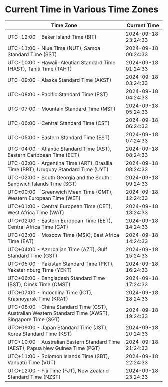 # Current Time in Various Time Zones

| Time Zone | Current Time |
|-----------|--------------|
| UTC-12:00 - Baker Island Time (BIT) | 2024-09-18 23:24:33 |
| UTC-11:00 - Niue Time (NUT), Samoa Standard Time (SST) | 2024-09-18 00:24:33 |
| UTC-10:00 - Hawaii-Aleutian Standard Time (HAST), Tahiti Time (TAHT) | 2024-09-18 01:24:33 |
| UTC-09:00 - Alaska Standard Time (AKST) | 2024-09-18 03:24:33 |
| UTC-08:00 - Pacific Standard Time (PST) | 2024-09-18 04:24:33 |
| UTC-07:00 - Mountain Standard Time (MST) | 2024-09-18 05:24:33 |
| UTC-06:00 - Central Standard Time (CST) | 2024-09-18 06:24:33 |
| UTC-05:00 - Eastern Standard Time (EST) | 2024-09-18 07:24:33 |
| UTC-04:00 - Atlantic Standard Time (AST), Eastern Caribbean Time (ECT) | 2024-09-18 08:24:33 |
| UTC-03:00 - Argentina Time (ART), Brasília Time (BRT), Uruguay Standard Time (UYT) | 2024-09-18 08:24:33 |
| UTC-02:00 - South Georgia and the South Sandwich Islands Time (SGT) | 2024-09-18 09:24:33 |
| UTC±00:00 - Greenwich Mean Time (GMT), Western European Time (WET) | 2024-09-18 12:24:33 |
| UTC+01:00 - Central European Time (CET), West Africa Time (WAT) | 2024-09-18 13:24:33 |
| UTC+02:00 - Eastern European Time (EET), Central Africa Time (CAT) | 2024-09-18 14:24:33 |
| UTC+03:00 - Moscow Time (MSK), East Africa Time (EAT) | 2024-09-18 14:24:33 |
| UTC+04:00 - Azerbaijan Time (AZT), Gulf Standard Time (GST) | 2024-09-18 15:24:33 |
| UTC+05:00 - Pakistan Standard Time (PKT), Yekaterinburg Time (YEKT) | 2024-09-18 16:24:33 |
| UTC+06:00 - Bangladesh Standard Time (BST), Omsk Time (OMST) | 2024-09-18 17:24:33 |
| UTC+07:00 - Indochina Time (ICT), Krasnoyarsk Time (KRAT) | 2024-09-18 18:24:33 |
| UTC+08:00 - China Standard Time (CST), Australian Western Standard Time (AWST), Singapore Time (SGT) | 2024-09-18 19:24:33 |
| UTC+09:00 - Japan Standard Time (JST), Korea Standard Time (KST) | 2024-09-18 20:24:33 |
| UTC+10:00 - Australian Eastern Standard Time (AEST), Papua New Guinea Time (PGT) | 2024-09-18 21:24:33 |
| UTC+11:00 - Solomon Islands Time (SBT), Vanuatu Time (VUT) | 2024-09-18 22:24:33 |
| UTC+12:00 - Fiji Time (FJT), New Zealand Standard Time (NZST) | 2024-09-18 23:24:33 |
